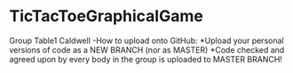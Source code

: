 # TicTacToeGraphicalGame
Group Table1 Caldwell
-How to upload onto GitHub:
  *Upload your personal versions of code as a NEW  BRANCH (nor as MASTER)
  *Code checked and agreed upon by every body in the group is uploaded to MASTER BRANCH!
